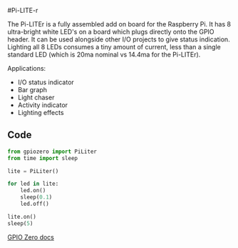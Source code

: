 <!--
---
name: Pi-LITE-r
class: board
type: led
formfactor: Custom
manufacturer: Ciseco
description: An 8 LED strip for the Raspberry Pi
url: http://gpiozero.readthedocs.io/en/v1.3.1/api_boards.html#piliter
buy: http://store.acmeun.com/products/pi-liter-8-led-strip-for-the-raspberry-pi.html
image: 'pi-liter.png'
pincount: 26
eeprom: no
power:
  '1':
ground:
  '6':
  '9':
  '14':
  '20':
  '25':
pin:
  '7':
    name: LED1
    direction: output
    active: high
  '11':
    name: LED2
    direction: output
    active: high
  '12':
    name: LED4
    direction: output
    active: high
  '13':
    name: LED3
    direction: output
    active: high
  '15':
    name: LED5
    direction: output
    active: high
  '16':
    name: LED6
    direction: output
    active: high
  '18':
    name: LED7
    direction: output
    active: high
  '22':
    name: LED8
    direction: output
    active: high
-->
#Pi-LITE-r

The Pi-LITEr is a fully assembled add on board for the Raspberry Pi. It has 8 ultra-bright white LED's on a board which plugs directly onto the GPIO header. It can be used alongside other I/O projects to give status indication. Lighting all 8 LEDs consumes a tiny amount of current, less than a single standard LED (which is 20ma nominal vs 14.4ma for the Pi-LITEr).

Applications:

* I/O status indicator
* Bar graph
* Light chaser
* Activity indicator
* Lighting effects

## Code

```python
from gpiozero import PiLiter
from time import sleep

lite = PiLiter()

for led in lite:
    led.on()
    sleep(0.1)
    led.off()

lite.on()
sleep(5)
```

[GPIO Zero docs](http://gpiozero.readthedocs.io/en/v1.3.1/api_boards.html#piliter)
